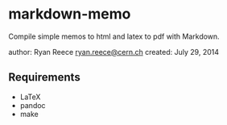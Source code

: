 markdown-memo
=============

Compile simple memos to html and latex to pdf with Markdown.

author:  Ryan Reece <ryan.reece@cern.ch>
created: July 29, 2014


Requirements
----------------------------------

-   LaTeX
-   pandoc
-   make


